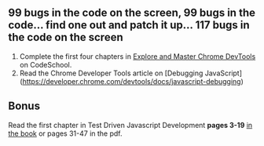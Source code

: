 ## 99 bugs in the code on the screen, 99 bugs in the code... find one out and patch it up... 117 bugs in the code on the screen

1. Complete the first four chapters in [Explore and Master Chrome DevTools](http://discover-devtools.codeschool.com/) on CodeSchool.
2. Read the Chrome Developer Tools article on [Debugging JavaScript] (https://developer.chrome.com/devtools/docs/javascript-debugging)

## Bonus

Read the first chapter in Test Driven Javascript Development **pages 3-19** [in the book](ftp://91.193.237.1/pub/docs/linux-support/programming/JavaScript/[Pearson]%20-%20Test-Driven%20JavaScript%20Development%20-%20[Johansen].pdf) or pages 31-47 in the pdf.
